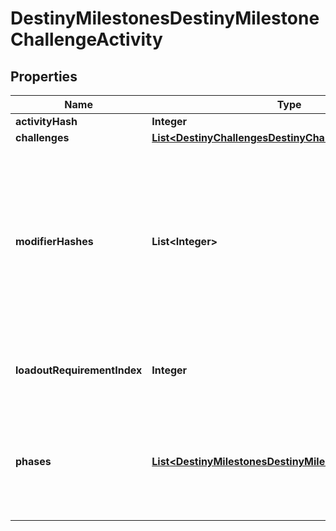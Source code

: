 
# DestinyMilestonesDestinyMilestoneChallengeActivity

## Properties
Name | Type | Description | Notes
------------ | ------------- | ------------- | -------------
**activityHash** | **Integer** |  |  [optional]
**challenges** | [**List&lt;DestinyChallengesDestinyChallengeStatus&gt;**](DestinyChallengesDestinyChallengeStatus.md) |  |  [optional]
**modifierHashes** | **List&lt;Integer&gt;** | If the activity has modifiers, this will be the list of modifiers that all variants have in common. Perform lookups against DestinyActivityModifierDefinition which defines the modifier being applied to get at the modifier data.  Note that, in the DestiyActivityDefinition, you will see many more modifiers than this being referred to: those are all *possible* modifiers for the activity, not the active ones. Use only the active ones to match what&#39;s really live. |  [optional]
**loadoutRequirementIndex** | **Integer** | If returned, this is the index into the DestinyActivityDefinition&#39;s \&quot;loadouts\&quot; property, indicating the currently active loadout requirements. |  [optional]
**phases** | [**List&lt;DestinyMilestonesDestinyMilestoneActivityPhase&gt;**](DestinyMilestonesDestinyMilestoneActivityPhase.md) | If the Activity has discrete \&quot;phases\&quot; that we can track, that info will be here. Otherwise, this value will be NULL. Note that this is a list and not a dictionary: the order implies the ascending order of phases or progression in this activity. |  [optional]



